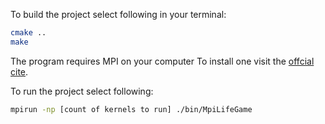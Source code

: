 To build the project select following in your terminal:
```bash
cmake ..
make
```

The program requires MPI on your computer
To install one visit the [offcial cite](https://www.open-mpi.org/).

To run the project select following:
```bash
mpirun -np [count of kernels to run] ./bin/MpiLifeGame
```